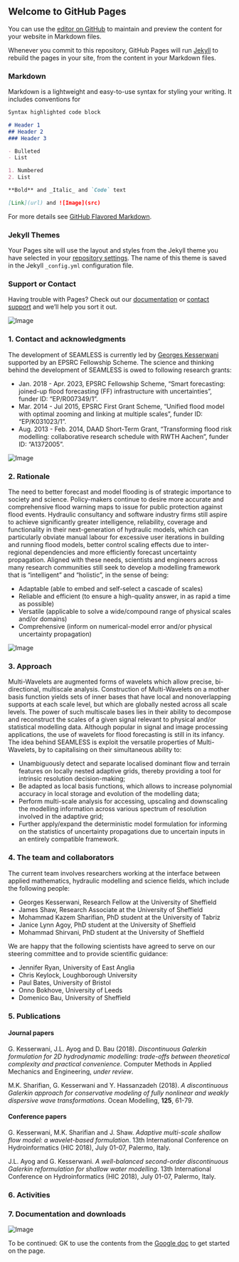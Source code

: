## Welcome to GitHub Pages

You can use the [editor on GitHub](https://github.com/ci1xgk/Seamless-web/edit/master/README.md) to maintain and preview the content for your website in Markdown files.

Whenever you commit to this repository, GitHub Pages will run [Jekyll](https://jekyllrb.com/) to rebuild the pages in your site, from the content in your Markdown files.

### Markdown

Markdown is a lightweight and easy-to-use syntax for styling your writing. It includes conventions for

```markdown
Syntax highlighted code block

# Header 1
## Header 2
### Header 3

- Bulleted
- List

1. Numbered
2. List

**Bold** and _Italic_ and `Code` text

[Link](url) and ![Image](src)
```

For more details see [GitHub Flavored Markdown](https://guides.github.com/features/mastering-markdown/).

### Jekyll Themes

Your Pages site will use the layout and styles from the Jekyll theme you have selected in your [repository settings](https://github.com/ci1xgk/Seamless-web/settings). The name of this theme is saved in the Jekyll `_config.yml` configuration file.

### Support or Contact

Having trouble with Pages? Check out our [documentation](https://help.github.com/categories/github-pages-basics/) or [contact support](https://github.com/contact) and we’ll help you sort it out.


![Image](Fig_1G.jpg)





### 1. Contact and acknowledgments 
The development of SEAMLESS is currently led by [Georges Kesserwani](https://www.sheffield.ac.uk/civil/staff/academic/gk) supported by an EPSRC Fellowship Scheme. The science and thinking behind the development of SEAMLESS is owed to following research grants: 
- Jan. 2018 - Apr. 2023, EPSRC Fellowship Scheme, “Smart forecasting: joined-up flood forecasting (FF) infrastructure with uncertainties”, funder ID: “EP/R007349/1”. 
- Mar. 2014 - Jul 2015, EPSRC First Grant Scheme, “Unified flood model with optimal zooming and linking at multiple scales”, funder ID: “EP/K031023/1”. 
- Aug. 2013 - Feb. 2014, DAAD Short-Term Grant, “Transforming flood risk modelling: collaborative research schedule with RWTH Aachen”, funder ID: “A1372005”.





![Image](Fig_2G.jpg)


### 2. Rationale
The need to better forecast and model flooding is of strategic importance to society and science. Policy-makers continue to desire more accurate and comprehensive flood warning maps to issue for public protection against flood events. Hydraulic consultancy and software industry firms still aspire to achieve significantly greater intelligence, reliability, coverage and functionality in their next-generation of hydraulic models, which can particularly obviate manual labour for excessive user iterations in building and running flood models, better control scaling effects due to inter-regional dependencies and more efficiently forecast uncertainty propagation. Aligned with these needs, scientists and engineers across many research communities still seek to develop a modelling framework that is “intelligent” and “holistic”, in the sense of being:
- Adaptable (able to embed and self-select a cascade of scales) 
- Reliable and efficient (to ensure a high-quality answer, in as rapid a time as possible)
- Versatile (applicable to solve a wide/compound range of physical scales and/or domains)
- Comprehensive (inform on numerical-model error and/or physical uncertainty propagation)


![Image](Fig_3G.jpg)



### 3. Approach
Multi-Wavelets are augmented forms of wavelets which allow precise, bi-directional, multiscale analysis. Construction of Multi-Wavelets on a mother basis function yields sets of inner bases that have local and nonoverlapping supports at each scale level, but which are globally nested across all scale levels. The power of such multiscale bases lies in their ability to decompose and reconstruct the scales of a given signal relevant to physical and/or statistical modelling data. Although popular in signal and image processing applications, the use of wavelets for flood forecasting is still in its infancy. The idea behind SEAMLESS is exploit the versatile properties of Multi-Wavelets, by to capitalising on their simultaneous ability to:
- Unambiguously detect and separate localised dominant flow and terrain features on locally nested adaptive grids, thereby providing a tool for intrinsic resolution decision-making; 
- Be adapted as local basis functions, which allows to increase polynomial accuracy in local storage and evolution of the modelling data; 
- Perform multi-scale analysis for accessing, upscaling and downscaling the modelling information across various spectrum of resolution involved in the adaptive grid; 
- Further apply/expand the deterministic model formulation for informing on the statistics of uncertainty propagations due to uncertain inputs in an entirely compatible framework. 


### 4. The team and collaborators 
The current team involves researchers working at the interface between applied mathematics, hydraulic modelling and science fields, which include the following people: 
- Georges Kesserwani, Research Fellow at the University of Sheffield 
- James Shaw, Research Associate at the University of Sheffield
- Mohammad Kazem Sharifian, PhD student at the University of Tabriz 
- Janice Lynn Agoy, PhD student at the University of Sheffield
- Mohammad Shirvani, PhD student at the University of Sheffield

We are happy that the following scientists have agreed to serve on our steering committee and to provide scientific guidance:
- Jennifer Ryan, University of East Anglia
- Chris Keylock, Loughborough University
- Paul Bates, University of Bristol
- Onno Bokhove, University of Leeds
- Domenico Bau, University of Sheffield 




### 5. Publications
#### Journal papers
G. Kesserwani, J.L. Ayog and D. Bau (2018). _Discontinuous Galerkin formulation for 2D hydrodynamic modelling:
trade-offs between theoretical complexity and practical convenience_. Computer Methods in Applied Mechanics and Engineering, *under review*. 

M.K. Sharifian, G. Kesserwani and Y. Hassanzadeh (2018). _A discontinuous Galerkin approach for conservative modeling of fully
nonlinear and weakly dispersive wave transformations_. Ocean Modelling, **125**, 61-79.

#### Conference papers
G. Kesserwani, M.K. Sharifian and J. Shaw. _Adaptive multi-scale shallow flow model: a wavelet-based formulation_. 13th International Conference on Hydroinformatics (HIC 2018), July 01-07, Palermo, Italy. 

J.L. Ayog and G. Kesserwani. _A well-balanced second-order discontinuous Galerkin reformulation for shallow water modelling_. 13th International Conference on Hydroinformatics (HIC 2018), July 01-07, Palermo, Italy. 

### 6. Activities

### 7. Documentation and downloads 




![Image](Fig_4G.jpg)


To be continued: GK to use the contents from the [Google doc](https://docs.google.com/document/d/1wXB-lJQIKtMC3P3qBuzorbjYouuPyWGpLnPsVcanCdM/edit) to get started on the page. 
